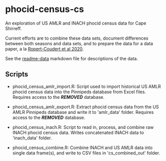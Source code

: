 # phocid-census-cs

An exploration of US AMLR and INACH phocid census data for Cape Shirreff. 

Current efforts are to combine these data sets, document differences between both seasons and data sets, and to prepare the data for a data paper, a la [Ropert-Coudert et al 2020](https://doi.org/10.1038/s41597-020-0406-x).

See the [readme-data](readme-data.md) markdown file for descriptions of the data.

## Scripts

* phocid_census_amlr_import.R: Script used to import historical US AMLR phocid census data into the Pinnipeds database from Excel files. Requires access to the ***REMOVED*** database.

* phocid_census_amlr_export.R: Extract phocid census data from the US AMLR Pinnipeds database and write it to 'amlr_data' folder. Requires access to the ***REMOVED*** database.

* phocid_census_inach.R: Script to read in, process, and combine raw INACH phocid census data. Writes concatenated INACH data to 'inach_data' folder.

* phocid_census_combine.R: Combine INACH and US AMLR data into single data frame(s), and write to CSV files in 'cs_combined_out' folder.
